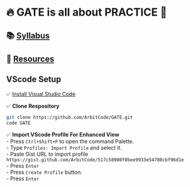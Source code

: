 # :fire: GATE is all about PRACTICE :crossed_fingers:

## :books: [Syllabus](syllabus.md#my-table)

## :traffic_light: [Resources](Resources.md)

## VScode Setup

✅ [Install Visual Studio Code](https://code.visualstudio.com/Download)

✅ **Clone Respository**

```bash
git clone https://github.com/ArbitCode/GATE.git
code GATE
```

✅ **Import VScode Profile For Enhanced View**  
    - Press `Ctrl+Shift+P` to open the command Palette.  
    - Type `Profiles: Import Profile` and select it.  
    - Paste Gist URL to import profile `https://gist.github.com/ArbitCode/517c58900f0bee9933e54708cbf96d1e`  
    - Press `Enter`  
    - Press `Create Profile` button.  
    - Press `Enter`  
